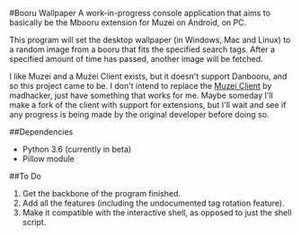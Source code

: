 #Booru Wallpaper
A work-in-progress console application that aims to basically be the
Mbooru extension for Muzei on Android, on PC.

This program will set the desktop wallpaper (in Windows, Mac and Linux)
to a random image from a booru that fits the specified search tags.
After a specified amount of time has passed, another image will be fetched.

I like Muzei and a Muzei Client exists, but it doesn't support Danbooru,
and so this project came to be. I don't intend to replace the [Muzei Client](http://forum.xda-developers.com/android/general/windows-muzeiclient-change-windows-t2957586) by madhacker, just have something that
works for me. Maybe someday I'll make a fork of the client with support for
extensions, but I'll wait and see if any progress is being made by the
original developer before doing so.

##Dependencies
* Python 3.6 (currently in beta)
* Pillow module

##To Do
1. Get the backbone of the program finished.
2. Add all the features (including the undocumented tag rotation feature).
3. Make it compatible with the interactive shell, as opposed to just the
   shell script.

